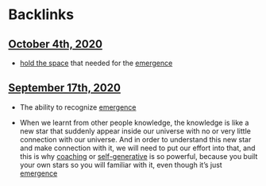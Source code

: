 
# Backlinks
## [October 4th, 2020](<October 4th, 2020.md>)
- [hold the space](<hold the space.md>) that needed for the [emergence](<emergence.md>)

## [September 17th, 2020](<September 17th, 2020.md>)
- The ability to recognize [emergence](<emergence.md>)

- When we learnt from other people knowledge, the knowledge is like a new star that suddenly appear inside our universe with no or very little connection with our universe. And in order to understand this new star and make connection with it, we will need to put our effort into that, and this is why [coaching](<coaching.md>) or [self-generative](<self-generative.md>) is so powerful, because you built your own stars so you will familiar with it, even though it’s just [emergence](<emergence.md>)

